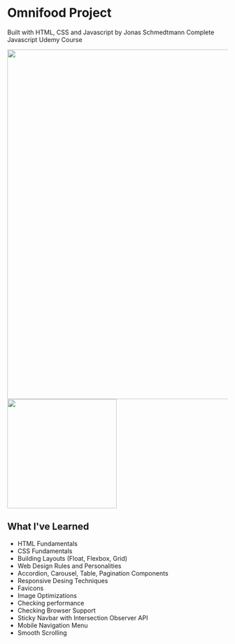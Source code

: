 # Omnifood Project

Built with HTML, CSS and Javascript by Jonas Schmedtmann Complete Javascript Udemy Course

<img src="https://user-images.githubusercontent.com/88436030/147393763-b82d2061-edad-4c7f-abf2-e0bbea64e9ca.PNG" width= "800" />

<img src="https://user-images.githubusercontent.com/88436030/147393765-884255d3-ac80-48df-9ac8-f3d68310ac0a.PNG" width="250" />

## What I've Learned

- HTML Fundamentals
- CSS Fundamentals
- Building Layouts (Float, Flexbox, Grid)
- Web Design Rules and Personalities
- Accordion, Carousel, Table, Pagination Components
- Responsive Desing Techniques
- Favicons 
- Image Optimizations
- Checking performance
- Checking Browser Support
- Sticky Navbar with Intersection Observer API
- Mobile Navigation Menu
- Smooth Scrolling
